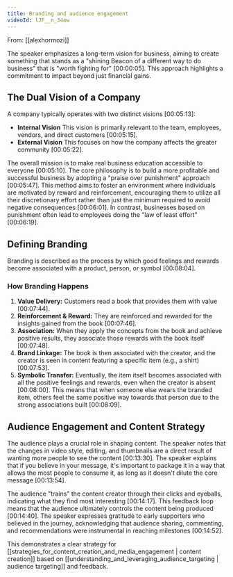 ```yaml
---
title: Branding and audience engagement
videoId: lJF__n_34ew
---
```


From: [[alexhormozi]] <br/> 

The speaker emphasizes a long-term vision for business, aiming to create something that stands as a "shining Beacon of a different way to do business" that is "worth fighting for" <a class="yt-timestamp" data-t="00:00:05">[00:00:05]</a>. This approach highlights a commitment to impact beyond just financial gains.

## The Dual Vision of a Company

A company typically operates with two distinct visions <a class="yt-timestamp" data-t="00:05:13">[00:05:13]</a>:
*   **Internal Vision** This vision is primarily relevant to the team, employees, vendors, and direct customers <a class="yt-timestamp" data-t="00:05:15">[00:05:15]</a>.
*   **External Vision** This focuses on how the company affects the greater community <a class="yt-timestamp" data-t="00:05:22">[00:05:22]</a>.

The overall mission is to make real business education accessible to everyone <a class="yt-timestamp" data-t="00:05:10">[00:05:10]</a>. The core philosophy is to build a more profitable and successful business by adopting a "praise over punishment" approach <a class="yt-timestamp" data-t="00:05:47">[00:05:47]</a>. This method aims to foster an environment where individuals are motivated by reward and reinforcement, encouraging them to utilize all their discretionary effort rather than just the minimum required to avoid negative consequences <a class="yt-timestamp" data-t="00:06:01">[00:06:01]</a>. In contrast, businesses based on punishment often lead to employees doing the "law of least effort" <a class="yt-timestamp" data-t="00:06:19">[00:06:19]</a>.

## Defining Branding

Branding is described as the process by which good feelings and rewards become associated with a product, person, or symbol <a class="yt-timestamp" data-t="00:08:04">[00:08:04]</a>.

### How Branding Happens
1.  **Value Delivery:** Customers read a book that provides them with value <a class="yt-timestamp" data-t="00:07:44">[00:07:44]</a>.
2.  **Reinforcement & Reward:** They are reinforced and rewarded for the insights gained from the book <a class="yt-timestamp" data-t="00:07:46">[00:07:46]</a>.
3.  **Association:** When they apply the concepts from the book and achieve positive results, they associate those rewards with the book itself <a class="yt-timestamp" data-t="00:07:48">[00:07:48]</a>.
4.  **Brand Linkage:** The book is then associated with the creator, and the creator is seen in content featuring a specific item (e.g., a shirt) <a class="yt-timestamp" data-t="00:07:53">[00:07:53]</a>.
5.  **Symbolic Transfer:** Eventually, the item itself becomes associated with all the positive feelings and rewards, even when the creator is absent <a class="yt-timestamp" data-t="00:08:00">[00:08:00]</a>. This means that when someone else wears the branded item, others feel the same positive way towards that person due to the strong associations built <a class="yt-timestamp" data-t="00:08:09">[00:08:09]</a>.

## Audience Engagement and Content Strategy

The audience plays a crucial role in shaping content. The speaker notes that the changes in video style, editing, and thumbnails are a direct result of wanting more people to see the content <a class="yt-timestamp" data-t="00:13:30">[00:13:30]</a>. The speaker explains that if you believe in your message, it's important to package it in a way that allows the most people to consume it, as long as it doesn't dilute the core message <a class="yt-timestamp" data-t="00:13:54">[00:13:54]</a>.

The audience "trains" the content creator through their clicks and eyeballs, indicating what they find most interesting <a class="yt-timestamp" data-t="00:14:17">[00:14:17]</a>. This feedback loop means that the audience ultimately controls the content being produced <a class="yt-timestamp" data-t="00:14:40">[00:14:40]</a>. The speaker expresses gratitude to early supporters who believed in the journey, acknowledging that audience sharing, commenting, and recommendations were instrumental in reaching milestones <a class="yt-timestamp" data-t="00:14:52">[00:14:52]</a>.

This demonstrates a clear strategy for [[strategies_for_content_creation_and_media_engagement | content creation]] based on [[understanding_and_leveraging_audience_targeting | audience targeting]] and feedback.